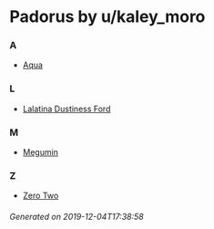 # Padorus by u/kaley_moro

### A
* [Aqua](https://github.com/shadow578/Project-Padoru/blob/master/table-of-contents/characters/Aqua.md)

### L
* [Lalatina Dustiness Ford](https://github.com/shadow578/Project-Padoru/blob/master/table-of-contents/characters/LalatinaDustinessFord.md)

### M
* [Megumin](https://github.com/shadow578/Project-Padoru/blob/master/table-of-contents/characters/Megumin.md)

### Z
* [Zero Two](https://github.com/shadow578/Project-Padoru/blob/master/table-of-contents/characters/ZeroTwo.md)

###### Generated on 2019-12-04T17:38:58
